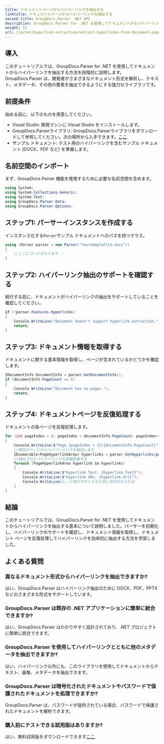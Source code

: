 ```yaml
---
title: ドキュメントページからハイパーリンクを抽出する
linktitle: ドキュメントページからハイパーリンクを抽出する
second_title: GroupDocs.Parser .NET API
description: GroupDocs.Parser for .NET を使用してドキュメントからハイパーリンクを抽出する方法を学習します。C# でのハイパーリンク抽出のステップバイステップ ガイド。
weight: 11
url: /ja/net/hyperlink-extraction/extract-hyperlinks-from-document-page/
---
```

## 導入
このチュートリアルでは、GroupDocs.Parser for .NET を使用してドキュメントからハイパーリンクを抽出する方法を段階的に説明します。GroupDocs.Parser は、開発者がさまざまなドキュメント形式を解析し、テキスト、メタデータ、その他の要素を抽出できるようにする強力なライブラリです。
## 前提条件
始める前に、以下のものを用意してください。
- Visual Studio: 開発マシンに Visual Studio をインストールします。
-  GroupDocs.Parserライブラリ: GroupDocs.Parserライブラリをダウンロードして参照してください。次の場所から入手できます。[ここ](https://releases.groupdocs.com/parser/net/).
- サンプル ドキュメント: テスト用のハイパーリンクを含むサンプル ドキュメント (DOCX、PDF など) を準備します。

## 名前空間のインポート
まず、GroupDocs.Parser 機能を使用するために必要な名前空間を含めます。
```csharp
using System;
using System.Collections.Generic;
using System.Text;
using GroupDocs.Parser.Data;
using GroupDocs.Parser.Options;
```
## ステップ1: パーサーインスタンスを作成する
インスタンス化する`Parser`サンプル ドキュメントへのパスを持つクラス。
```csharp
using (Parser parser = new Parser("YourSampleFile.docx"))
{
    //ここにコードが入ります...
}
```
## ステップ2: ハイパーリンク抽出のサポートを確認する
続行する前に、ドキュメントがハイパーリンクの抽出をサポートしていることを確認してください。
```csharp
if (!parser.Features.Hyperlinks)
{
    Console.WriteLine("Document doesn't support hyperlink extraction.");
    return;
}
```
## ステップ3: ドキュメント情報を取得する
ドキュメントに関する基本情報を取得し、ページが含まれているかどうかを確認します。
```csharp
IDocumentInfo documentInfo = parser.GetDocumentInfo();
if (documentInfo.PageCount == 0)
{
    Console.WriteLine("Document has no pages.");
    return;
}
```
## ステップ4: ドキュメントページを反復処理する
ドキュメントの各ページを反復処理します。
```csharp
for (int pageIndex = 0; pageIndex < documentInfo.PageCount; pageIndex++)
{
    Console.WriteLine($"Page {pageIndex + 1}/{documentInfo.PageCount}");
    //現在のページからハイパーリンクを抽出します
    IEnumerable<PageHyperlinkArea> hyperlinks = parser.GetHyperlinks(pageIndex);
    //抽出されたハイパーリンクを反復処理する
    foreach (PageHyperlinkArea hyperlink in hyperlinks)
    {
        Console.WriteLine($"Hyperlink Text: {hyperlink.Text}");
        Console.WriteLine($"Hyperlink URL: {hyperlink.Url}");
        Console.WriteLine(); //読みやすくするために空白行を入れる
    }
}
```

## 結論
このチュートリアルでは、GroupDocs.Parser for .NET を使用してドキュメントからハイパーリンクを抽出する基本について説明しました。パーサーを初期化し、ハイパーリンクのサポートを確認し、ドキュメント情報を取得し、ドキュメント ページを反復処理してハイパーリンクを効率的に抽出する方法を学習しました。

## よくある質問
### 異なるドキュメント形式からハイパーリンクを抽出できますか?
はい、GroupDocs.Parser はハイパーリンク抽出のために DOCX、PDF、PPTX などのさまざまな形式をサポートしています。
### GroupDocs.Parser は既存の .NET アプリケーションに簡単に統合できますか?
はい、GroupDocs.Parser はわかりやすく設計されており、.NET プロジェクトに簡単に統合できます。
### GroupDocs.Parser を使用してハイパーリンクとともに他のメタデータを抽出できますか?
はい、ハイパーリンク以外にも、このライブラリを使用してドキュメントからテキスト、画像、メタデータを抽出できます。
### GroupDocs.Parser は暗号化されたドキュメントやパスワードで保護されたドキュメントを処理できますか?
GroupDocs.Parser は、パスワードが提供されている場合、パスワードで保護されたドキュメントを解析できます。
### 購入前にテストできる試用版はありますか?
はい、無料試用版をダウンロードできます[ここ](https://releases.groupdocs.com/).